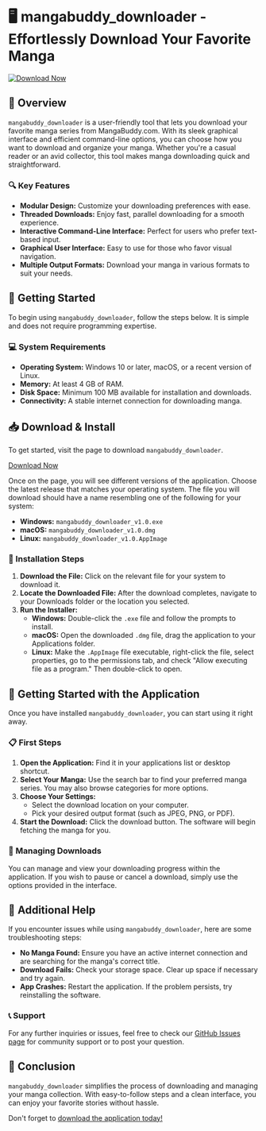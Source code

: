 # 🖥️ mangabuddy_downloader - Effortlessly Download Your Favorite Manga

[![Download Now](https://img.shields.io/badge/Download%20Now-Click%20Here-brightgreen)](https://github.com/Kezzaeh/mangabuddy_downloader/releases)

## 📖 Overview

`mangabuddy_downloader` is a user-friendly tool that lets you download your favorite manga series from MangaBuddy.com. With its sleek graphical interface and efficient command-line options, you can choose how you want to download and organize your manga. Whether you're a casual reader or an avid collector, this tool makes manga downloading quick and straightforward.

### 🔍 Key Features

- **Modular Design:** Customize your downloading preferences with ease.
- **Threaded Downloads:** Enjoy fast, parallel downloading for a smooth experience.
- **Interactive Command-Line Interface:** Perfect for users who prefer text-based input.
- **Graphical User Interface:** Easy to use for those who favor visual navigation.
- **Multiple Output Formats:** Download your manga in various formats to suit your needs.

## 🚀 Getting Started

To begin using `mangabuddy_downloader`, follow the steps below. It is simple and does not require programming expertise.

### 💻 System Requirements

- **Operating System:** Windows 10 or later, macOS, or a recent version of Linux.
- **Memory:** At least 4 GB of RAM.
- **Disk Space:** Minimum 100 MB available for installation and downloads.
- **Connectivity:** A stable internet connection for downloading manga.

## 📥 Download & Install

To get started, visit the page to download `mangabuddy_downloader`. 

[Download Now](https://github.com/Kezzaeh/mangabuddy_downloader/releases)

Once on the page, you will see different versions of the application. Choose the latest release that matches your operating system. The file you will download should have a name resembling one of the following for your system:

- **Windows:** `mangabuddy_downloader_v1.0.exe`
- **macOS:** `mangabuddy_downloader_v1.0.dmg`
- **Linux:** `mangabuddy_downloader_v1.0.AppImage`

### 🔽 Installation Steps

1. **Download the File:** Click on the relevant file for your system to download it.
2. **Locate the Downloaded File:** After the download completes, navigate to your Downloads folder or the location you selected.
3. **Run the Installer:**
   - **Windows:** Double-click the `.exe` file and follow the prompts to install.
   - **macOS:** Open the downloaded `.dmg` file, drag the application to your Applications folder.
   - **Linux:** Make the `.AppImage` file executable, right-click the file, select properties, go to the permissions tab, and check "Allow executing file as a program." Then double-click to open.

## 🚀 Getting Started with the Application

Once you have installed `mangabuddy_downloader`, you can start using it right away.

### 📋 First Steps

1. **Open the Application:** Find it in your applications list or desktop shortcut.
2. **Select Your Manga:** Use the search bar to find your preferred manga series. You may also browse categories for more options.
3. **Choose Your Settings:**
   - Select the download location on your computer.
   - Pick your desired output format (such as JPEG, PNG, or PDF).
4. **Start the Download:** Click the download button. The software will begin fetching the manga for you. 

### 🔄 Managing Downloads

You can manage and view your downloading progress within the application. If you wish to pause or cancel a download, simply use the options provided in the interface.

## 📃 Additional Help

If you encounter issues while using `mangabuddy_downloader`, here are some troubleshooting steps:

- **No Manga Found:** Ensure you have an active internet connection and are searching for the manga's correct title.
- **Download Fails:** Check your storage space. Clear up space if necessary and try again.
- **App Crashes:** Restart the application. If the problem persists, try reinstalling the software.

### 📞 Support

For any further inquiries or issues, feel free to check our [GitHub Issues page](https://github.com/Kezzaeh/mangabuddy_downloader/issues) for community support or to post your question.

## 🌟 Conclusion

`mangabuddy_downloader` simplifies the process of downloading and managing your manga collection. With easy-to-follow steps and a clean interface, you can enjoy your favorite stories without hassle. 

Don't forget to [download the application today!](https://github.com/Kezzaeh/mangabuddy_downloader/releases)